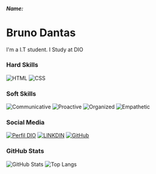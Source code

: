 ##### Name:

# Bruno Dantas
I'm a I.T student.
I Study at DIO 

### Hard Skills
![HTML](https://img.shields.io/badge/HTML-red)
![CSS](https://img.shields.io/badge/CSS-blue)


### Soft Skills
![Communicative](https://img.shields.io/badge/Communicative-red)
![Proactive](https://img.shields.io/badge/Proactive-blue)
![Organized](https://img.shields.io/badge/Organized-red)
![Empathetic](https://img.shields.io/badge/Empathetic-blue)

### Social Media
[![Perfil DIO](https://img.shields.io/badge/DIO/PERFIL-darkblue)](https://web.dio.me/users/brunoframex?tab=skills)
[![LINKDIN](https://img.shields.io/badge/Linkdin-blue)](https://www.linkedin.com/in/brunosilvadantas/)
[![GitHub](https://img.shields.io/badge/GitHub-black)](https://github.com/Bsdantas)

### GitHub Stats
![GitHub Stats](https://github-readme-stats.vercel.app/api?username=Bsdantas&theme=transparent&bg_color=013&border_color=30A3DC&show_icons=true&icon_color=30A3DC&title_color=E94D5F&text_color=FFF)
![Top Langs](https://github-readme-stats-git-masterrstaa-rickstaa.vercel.app/api/top-langs/?username=Bsdantas&layout=compact&bg_color=013&border_color=30A3DC&title_color=E94D5F&text_color=FFF)